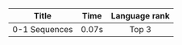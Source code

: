 | Title         | Time  | Language rank |
|:---------------:|:-------:|:---------------:|
| 0-1 Sequences | 0.07s | Top 3         |
